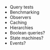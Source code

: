 - Query tests
- Benchmarking
- Observers
- Caching
- Hierarchies
- Boolean queries?
- State machines?
- Events?
